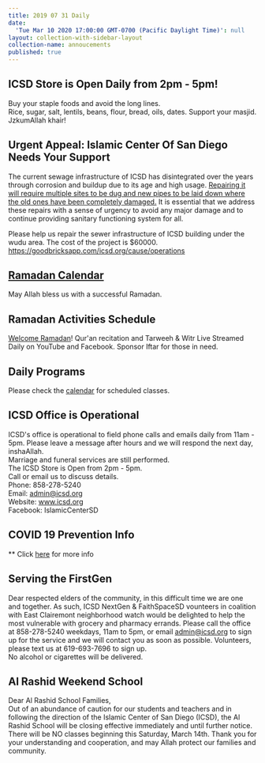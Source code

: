 ```yaml
---
title: 2019 07 31 Daily
date:
  'Tue Mar 10 2020 17:00:00 GMT-0700 (Pacific Daylight Time)': null
layout: collection-with-sidebar-layout
collection-name: annoucements
published: true
---
```

## ICSD Store is Open Daily from 2pm - 5pm!
Buy your staple foods and avoid the long lines.  
Rice, sugar, salt, lentils, beans, flour, bread, oils, dates.
Support your masjid. JzkumAllah khair!

## Urgent Appeal: Islamic Center Of San Diego Needs Your Support
The current sewage infrastructure of ICSD has disintegrated over the years through corrosion and buildup due to its age and high usage. [Repairing it will require multiple sites to be dug and new pipes to be laid down where the old ones have been completely damaged.](http://www.icsd.org/events/sewer-infrastructure-project) It is essential that we address these repairs with a sense of urgency to avoid any major damage and to continue providing sanitary functioning system for all. 

Please help us repair the sewer infrastructure of ICSD building under the wudu area. The cost of the project is $60000. https://goodbricksapp.com/icsd.org/cause/operations

## [Ramadan Calendar](http://www.icsd.org/events/ramadan-calendar-2020-1441)
May Allah bless us with a successful Ramadan.

## Ramadan Activities Schedule
[Welcome Ramadan](http://www.icsd.org/events/ramadan-schedule)! Qur'an recitation and Tarweeh & Witr Live Streamed Daily on YouTube and Facebook. Sponsor Iftar for those in need.

## Daily Programs
Please check the [calendar](http://www.icsd.org/calendar) for scheduled classes.

## ICSD Office is Operational
ICSD's office is operational to field phone calls and emails daily from 11am - 5pm. Please leave a message after hours and we will respond the next day, inshaAllah.  
Marriage and funeral services are still performed.  
The ICSD Store is Open from 2pm - 5pm.  
Call or email us to discuss details.  
Phone: 858-278-5240  
Email: admin@icsd.org  
Website: www.icsd.org  
Facebook: IslamicCenterSD  

## COVID 19 Prevention Info
** Click [here](http://www.icsd.org/events/covid-19-prevention-info) for more info

## Serving the FirstGen
Dear respected elders of the community, in this difficult time we are one and together. As such, ICSD NextGen & FaithSpaceSD vounteers in coalition with East Clairemont neighborhood watch would be delighted to help the most vulnerable with grocery and pharmacy errands. Please call the office at 858-278-5240 weekdays, 11am to 5pm, or email admin@icsd.org to sign up for the service and we will contact you as soon as possible. Volunteers, please text us at 619-693-7696 to sign up.  
No alcohol or cigarettes will be delivered.

## Al Rashid Weekend School
Dear Al Rashid School Families,  
Out of an abundance of caution for our students and teachers and in following the direction of the Islamic Center of San Diego (ICSD), the Al Rashid School will be closing effective immediately and until further notice.  There will be NO classes beginning this Saturday, March 14th. Thank you for your understanding and cooperation, and may Allah protect our families and community.
